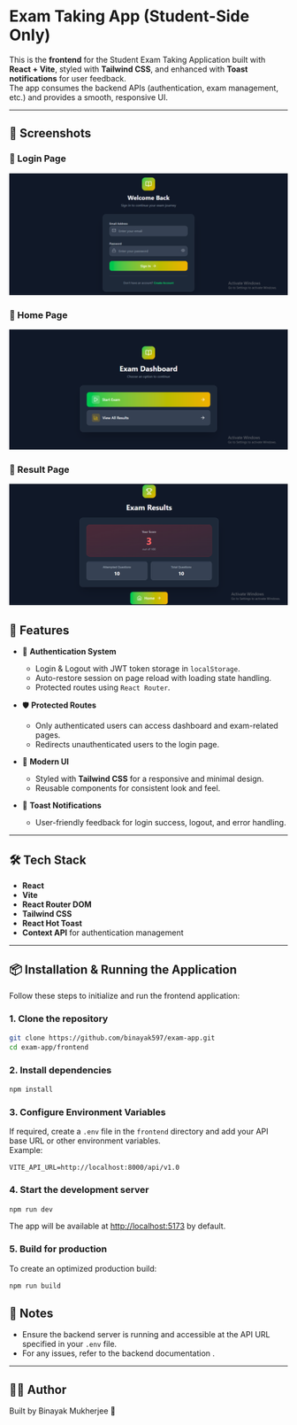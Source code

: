 # Exam Taking App (Student-Side Only)

This is the **frontend** for the Student Exam Taking Application built with **React + Vite**, styled with **Tailwind CSS**, and enhanced with **Toast notifications** for user feedback.  
The app consumes the backend APIs (authentication, exam management, etc.) and provides a smooth, responsive UI.

---

## 📸 Screenshots

### 🔹 Login Page  
![Login Page](./screenshots/login.png)

### 🔹 Home Page  
![Dashboard](./screenshots/home.png)

### 🔹 Result Page 
![Result Page](./screenshots/result.png)

## 🚀 Features

- 🔐 **Authentication System**

  - Login & Logout with JWT token storage in `localStorage`.
  - Auto-restore session on page reload with loading state handling.
  - Protected routes using `React Router`.

- 🛡️ **Protected Routes**

  - Only authenticated users can access dashboard and exam-related pages.
  - Redirects unauthenticated users to the login page.

- 🎨 **Modern UI**

  - Styled with **Tailwind CSS** for a responsive and minimal design.
  - Reusable components for consistent look and feel.

- 🔔 **Toast Notifications**
  - User-friendly feedback for login success, logout, and error handling.

---

## 🛠️ Tech Stack

- **React**
- **Vite**
- **React Router DOM**
- **Tailwind CSS**
- **React Hot Toast**
- **Context API** for authentication management

---

## 📦 Installation & Running the Application

Follow these steps to initialize and run the frontend application:

### 1. Clone the repository

```bash
git clone https://github.com/binayak597/exam-app.git
cd exam-app/frontend
```

### 2. Install dependencies

```bash
npm install
```

### 3. Configure Environment Variables

If required, create a `.env` file in the `frontend` directory and add your API base URL or other environment variables.  
Example:

```env
VITE_API_URL=http://localhost:8000/api/v1.0
```

### 4. Start the development server

```bash
npm run dev
```

The app will be available at [http://localhost:5173](http://localhost:5173) by default.

### 5. Build for production

To create an optimized production build:

```bash
npm run build
```

## 📝 Notes

- Ensure the backend server is running and accessible at the API URL specified in your `.env` file.
- For any issues, refer to the backend documentation .

---

## 🧑‍💻 Author

Built by Binayak Mukherjee 🚀
